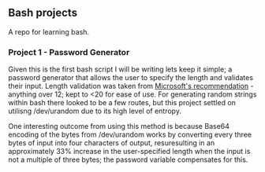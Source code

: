 ## Bash projects

A repo for learning bash.


### Project 1 - Password Generator
Given this is the first bash script I will be writing lets keep it simple; a password generator that allows the user to specify the length and validates their input. Length validation was taken from [Microsoft's recommendation](https://support.microsoft.com/en-gb/windows/create-and-use-strong-passwords-c5cebb49-8c53-4f5e-2bc4-fe357ca048eb) - anything over 12; kept to <20 for ease of use. For generating random strings within bash there looked to be a few routes, but this project settled on utilisng /dev/urandom due to its high level of entropy. 

One interesting outcome from using this method is because Base64 encoding of the bytes from /dev/urandom works by converting every three bytes of input into four characters of output, resuresulting in an approximately 33% increase in the user-specified length when the input is not a multiple of three bytes; the password variable compensates for this.
